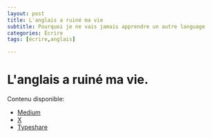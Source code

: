 ```yaml
---
layout: post
title: L'anglais a ruiné ma vie
subtitle: Pourquoi je ne vais jamais apprendre un autre language
categories: Écrire
tags: [écrire,anglais]

---
```


# L'anglais a ruiné ma vie.

Contenu disponible:
- [Medium](https://medium.com/@martin.gamsby/langlais-a-ruin%C3%A9-ma-vie-c874cc6fac0a)
- [X](https://x.com/MartinGamsby/status/1826795404454998133)
- [Typeshare](https://typeshare.co/martingamsby/posts/langlais-a-ruine-ma-vie)
